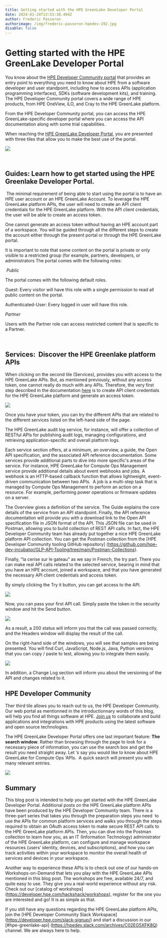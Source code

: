 ```yaml
---
title: Getting started with the HPE GreenLake Developer Portal
date: 2024-01-24T13:53:38.494Z
author: Frederic Passeron
authorimage: /img/frederic-passeron-hpedev-192.jpg
disable: false
---
```

# Getting started with the HPE GreenLake Developer Portal 

You know about the [HPE Developer Community portal](https://developer.hpe.com/) that provides an entry point to everything you need to know about HPE from a software developer and user standpoint, including how to access APIs (application programming interfaces), SDKs (software development kits), and training. The HPE Developer Community portal covers a wide range of HPE products, from HPE OneView, iLO, and Cray to the HPE GreenLake platform. 

From the HPE Developer Community portal, you can access the HPE GreenLake-specific developer portal where you can access the API documentation along with some trial capabilities. 

When reaching the [HPE GreenLake Developer Portal](https://developer.greenlake.hpe.com/), you are presented with three tiles that allow you to make the best use of the portal.

![](/img/blog-greenlake-dev-portal1.png)

 

## Guides: Learn how to get started using the HPE Greenlake Developer Portal. 

 The minimal requirement of being able to start using the portal is to have an HPE user account or an HPE GreenLake Account. To leverage the HPE GreenLake platform APIs, the user will need to create an API client credentials for the HPE GreenLake platform. With the API client credentials, the user will be able to create an access token.  

One cannot generate an access token without having an HPE account part of a workspace. You will be guided through all the different steps to create the account either through the present portal or through the HPE GreenLake portal. 

It is important to note that some content on the portal is private or only visible to a restricted group (for example, partners, developers, or administrators The portal comes with the following roles: 

 *Public* 

The portal comes with the following default roles. 

Guest: Every visitor will have this role with a single permission to read all public content on the portal. 

Authenticated-User: Every logged in user will have this role. 

*Partner* 

Users with the Partner role can access restricted content that is specific to a Partner.  

 

## Services:  Discover the HPE Greenlake platform APIs  

When clicking on the second tile (Services), provides you with access to the HPE GreenLake APIs. But, as mentioned previously, without any access token, one cannot really do much with any APIs. Therefore, the very first step described in the documentation [here](https://developer.greenlake.hpe.com/docs/greenlake/guides/#generate-or-reset-application-credentials) is to create API client credentials for the HPE GreenLake platform and generate an access token. 

![](/img/blog-greenlake-dev-portal2.png)

Once you have your token, you can try the different APIs that are related to the different services listed on the left-hand side of the page.  

The HPE GreenLake audit log service, for instance, will offer a collection of RESTful APIs for publishing audit logs, managing configurations, and retrieving application-specific and overall platform logs. 

Each service section offers, at a minimum, an overview, a guide, the Open API specification, and the associated API reference documentation. Some services provide additional parts to dive into more specific's areas of the service. For instance, HPE GreenLake for Compute Ops Management service provide additional details about event webhooks and jobs. A webhook is an HTTP-based callback function that allows lightweight, event-driven communication between two APIs.  A job is a multi-step task that is managed by Compute Ops Management to perform an action on a resource. For example, performing power operations or firmware updates on a server. 

The Overview gives a definition of the service. The Guide explains the core details of the service from an API standpoint. Finally, the API reference documentation will provide you with a download link to the Open API specification file in JSON format of the API. This JSON file can be used in Postman, allowing you to build collection of REST API calls. In fact, the HPE Developer Community team has already put together a nice HPE GreenLake platform API collection. You can get the Postman collection from the \[HPE Developer Community tooling GitHub repository] (https://github.com/hpe-dev-incubator/GLP-API-Tooling/tree/main/Postman-Collections). 

Finally, “la cerise sur le gateau” as we say in French, the try part. There you can make real API calls related to the selected service, bearing in mind that you have an HPE account, joined a workspace, and that you have generated the necessary API client credentials and access token. 

By simply clicking the Try it button, you can get access to the API. 

![](/img/blog-greenlake-dev-portal3.png)

Now, you can pass your first API call. Simply paste the token in the security window and hit the Send button. 

![](/img/blog-greenlake-dev-portal4.png)

As a result, a 200 status will inform you that the call was passed correctly, and the Headers window will display the result of the call. 

On the right-hand side of the windows, you will see that samples are being presented. You will find Curl, JavaScript, Node.js, Java, Python versions that you can copy / paste to test, allowing you to integrate them easily. 

![](/img/blog-greenlake-dev-portal5.png)

In addition, a Change Log section will inform you about the versioning of the API and changes related to it.

## HPE Developer Community

T﻿her third tile allows you to reach out to us,  the HPE Developer Community. Our web portal as mentionned in the introductionnary words of this blog, will help you find all things software at HPE. [Join us](https://developer.hpe.com/community) to collaborate and build applications and integrations with HPE products using the latest software and open source technologies.



The HPE GreenLake Developer Portal offers one last important feature: **The search window**. Rather than browsing through the page to look for a necessary piece of information, you can use the search box and get the result you need straight away. Let ‘s say you would like to know about HPE GreenLake for Compute Ops ‘APIs.  A quick search will present you with many relevant entries.

![](/img/blog-greenlake-dev-portal6.png)

## Summary 

This blog post is intended to help you get started with the HPE GreenLake Developer Portal. Additional posts on the HPE GreenLake platform APIs have been produced by the HPE Developer Community team. There is a three-part series that takes you through the preparation steps you need  to use the APIs for common platform services and walks you through the steps required to obtain an OAuth access token to make secure REST API calls to the HPE GreenLake platform APIs. Then, you can dive into the Postman collection to learn how you, as an IT (Information Technology) administrator of the HPE GreenLake platform, can configure and manage workspace resources (users’ identity, devices, and subscriptions), and how you can track activities within your workspace to monitor the overall health of services and devices in your workspace.  

Another way to experience these APIs is to check out one of our hands-on Workshops-on-Demand that lets you play with the HPE GreenLake APIs mentioned in this blog post. The workshops are free, available 24/7, and quite easy to use. They give you a real-world experience without any risk. Check out our \[catalog of workshops] (https://developer.hpe.com/hackshack/workshops), register for the one you are interested and go! It is as simple as that.  

If you still have any questions regarding the HPE GreenLake platform APIs, join the \[HPE Developer Community Slack Workspace] (https://developer.hpe.com/slack-signup/) and start a discussion in our \[#hpe-greenlake-api] (https://hpedev.slack.com/archives/C02EG5XFK8Q) channel. We are always here to help.